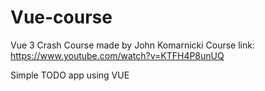 # Vue-course

Vue 3 Crash Course made by John Komarnicki
Course link: https://www.youtube.com/watch?v=KTFH4P8unUQ

Simple TODO app using VUE
